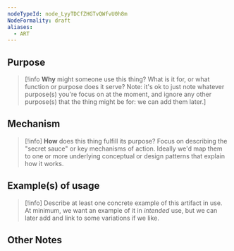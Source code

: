 ```yaml
---
nodeTypeId: node_LyyTDCfZHGTvQWfvU0h8m
NodeFormality: draft
aliases:
  - ART
---
```

## Purpose
> [!info **Why** might someone use this thing? What is it for, or what function or purpose does it serve? Note: it's ok to just note whatever purpose(s) you're focus on at the moment, and ignore any other purpose(s) that the thing might be for: we can add them later.]


## Mechanism
> [!info] **How** does this thing fulfill its purpose? Focus on describing the "secret sauce" or key mechanisms of action. Ideally we'd map them to one or more underlying conceptual or design patterns that explain how it works.

## Example(s) of usage
> [!info] Describe at least one concrete example of this artifact in use. At minimum, we want an example of it in *intended* use, but we can later add and link to some variations if we like.

## Other Notes